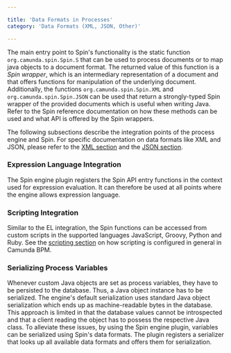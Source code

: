 ```yaml
---

title: 'Data Formats in Processes'
category: 'Data Formats (XML, JSON, Other)'

---
```


<!--TODO: add link to spin reference-->
The main entry point to Spin's functionality is the static function `org.camunda.spin.Spin.S` that can be used to process documents or to map java objects to a document format. The returned value of this function is a *Spin wrapper*, which is an intermediary representation of a document and that offers functions for manipulation of the underlying document. Additionally, the functions `org.camunda.spin.Spin.XML` and `org.camunda.spin.Spin.JSON` can be used that return a strongly-typed Spin wrapper of the provided documents which is useful when writing Java. Refer to the Spin reference documentation on how these methods can be used and what API is offered by the Spin wrappers. 

The following subsections describe the integration points of the process engine and Spin. For specific documentation on data formats like XML and JSON, please refer to the [XML section][xml-subsection] and the [JSON section][json-subsection].

### Expression Language Integration

The Spin engine plugin registers the Spin API entry functions in the context used for expression evaluation. It can therefore be used at all points where the engine allows expression language. 

### Scripting Integration

Similar to the EL integration, the Spin functions can be accessed from custom scripts in the supported languages JavaScript, Groovy, Python and Ruby. See the [scripting section](ref:/guides/user-guide/#process-engine-scripting) on how scripting is configured in general in Camunda BPM.

### Serializing Process Variables

Whenever custom Java objects are set as process variables, they have to be persisted to the database. Thus, a Java object instance has to be serialized. The engine's default serialization uses standard Java object serialization which ends up as machine-readable bytes in the database. This approach is limited in that the database values cannot be introspected and that a client reading the object has to possess the respective Java class. To alleviate these issues, by using the Spin engine plugin, variables can be serialized using Spin's data formats. The plugin registers a serializer that looks up all available data formats and offers them for serialization.

[xml-subsection]: ref:#data-formats-xml-json-other-xml
[json-subsection]: ref:#data-formats-xml-json-other-json